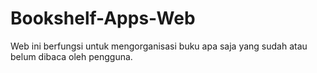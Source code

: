 # Bookshelf-Apps-Web
Web ini berfungsi untuk mengorganisasi buku apa saja yang sudah atau belum dibaca oleh pengguna.

